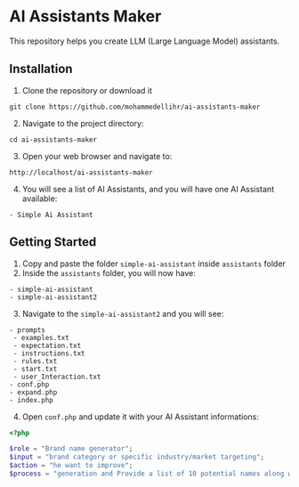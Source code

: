 # AI Assistants Maker
This repository helps you create LLM (Large Language Model) assistants.

## Installation
1. Clone the repository or download it
```shell
git clone https://github.com/mohammedellihr/ai-assistants-maker
```
2. Navigate to the project directory:
```shell
cd ai-assistants-maker
```
3. Open your web browser and navigate to:
```shell
http://localhost/ai-assistants-maker
```
4. You will see a list of AI Assistants, and you will have one AI Assistant available:
```shell
- Simple Ai Assistant
```

## Getting Started
1. Copy and paste the folder `simple-ai-assistant` inside `assistants` folder
2. Inside the `assistants` folder, you will now have:
```shell
- simple-ai-assistant
- simple-ai-assistant2
```
3. Navigate to the `simple-ai-assistant2` and you will see:
```shell
- prompts
 - examples.txt
 - expectation.txt
 - instructions.txt
 - rules.txt
 - start.txt
 - user_Interaction.txt
- conf.php
- expand.php
- index.php
```
4. Open `conf.php` and update it with your AI Assistant informations:
```php
<?php

$role = "Brand name generator";
$input = "brand category or specific industry/market targeting";
$action = "he want to improve";
$process = "generation and Provide a list of 10 potential names along with a brief explanation of why each one is suitable for this specific brand";
```